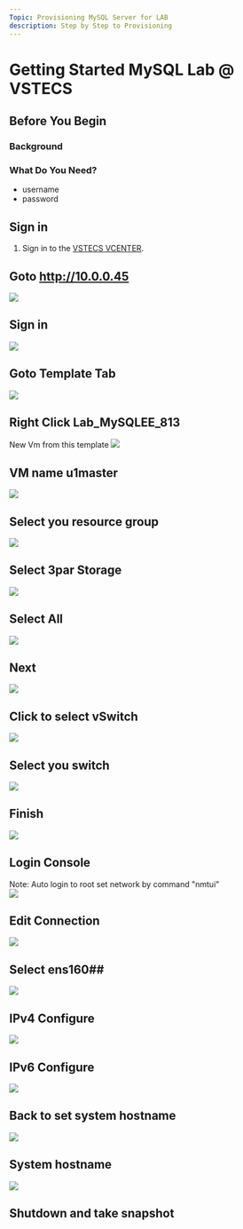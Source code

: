 ```yaml
---
Topic: Provisioning MySQL Server for LAB 
description: Step by Step to Provisioning
---
```

# Getting Started MySQL Lab @ VSTECS #

## Before You Begin ##

### Background ###

### What Do You Need? ###
* username
* password 

## Sign in ##
1. Sign in to the [VSTECS VCENTER](https://10.0.0.45/websso/SAML2/SSO/vstecs.local?SAMLRequest=zVRdb5swFH3fr0B%2BBwMhW2KFVFmzapXalZVsmvYyGbhJLBk78zWQ%2FvsZkmxR11V5nHiz7j33fInZ%0A1b6WXgsGhVYpiYKQeKBKXQm1ScmX1Y0%2FIVfzNzPktdyxRWO36hF%2BNoDWWyCCsW7tWitsajA5mFaU%0AcKsq2KfEAS3dmFDcDtBba3fIKI3CoP%2BSMe2gQNQ0X9zfxTTPH2iLFkoMpC65JN6NNiUMF1Oy5hKB%0AeLfLlPwYrfl6PCneTsYhn%2FBoCqNknUBRFO%2BmRTKqYjeGGUcULfxZRGwcMbRc2ZTEYTT1o8iP4lU4%0AZqOIjSdBGCbfiZcZbXWp5XuhDg40RjHNUSBTvAZktmQ9XxYHISsOQ8g%2BrlaZnz3kqwGgFRWYT27a%0A2XnSypJkRLyvJ5vj3mZnvEI2GPv6nd2RFJkfYxjUmMsB%2BCkpMv87hUbQHuKURg2WV9zyGT2%2Fdbgc%0A71iv63aZaSnKJ28hpe6uDXDrtFrTwBBaze3rdPoXUfnrYZTtelNc8MoSL896%2FM8Nl2ItwLxUmn%2FQ%0APbczvtRPepTFXIMr0RuE5zAXm%2Foc5QjSupWDBKegrTtuICh1TbHcQs2RcmuNPwBT18iYhgn9sHdG%0A9B3Bk6A9it8YXdcF3SjQZuMWwoh%2Bu7%2FLByxfDNUuXQBuntmnnQukP88eQUHHCwkr9%2FaC4P%2BI6hIk%0AbM6p0ufhzE%2BlPP8PzX8B&SigAlg=http%3A%2F%2Fwww.w3.org%2F2001%2F04%2Fxmldsig-more%23rsa-sha256&Signature=CRPgGbiottSyxxbO89wy0Bjtu317IQJcJAx9vCGNlE9gw2G1NgWtaOkyckALiYqCnl6B8R35iLUY%0AyLZRjD8AmoCU7XA3LZN7HJNeFkJEvNcFHtyYio8XZPPLMfK3SwIEZfihvYRJ5CX7q2xi8FVyVXfe%0A5wFctBLiolC%2Fp8vp6wCsG1XgqWXwAbuq9XneRTZorrX9NVEKBnrH%2BXkcGXNTygpEPDAIl%2FDKpYDN%0APZfXSwvS0I5oDC1X4Iv%2B%2Bt1Qt3A5ALPc2Js3t07RC1Ud%2BNP71AZ7kt5bT3eRBSJjRAXsvtp%2B%2FFQf%0AxpqIzhnM864DmjnCvnEsK%2Bf3wLlKxlOnnKiSiw%3D%3D).

## Goto http://10.0.0.45 ## 
![](img/01.png)
## Sign in ## 
![](img/02.png)
## Goto Template Tab ## 
![](img/03.png)
## Right Click Lab_MySQLEE_813 ##
New Vm from this template
![](img/04.png)
## VM name u1master ## 
![](img/05.PNG)
## Select you resource group ## 
![](img/06.PNG)
## Select 3par Storage ##   
![](img/07.PNG)
## Select All ##   
![](img/08.PNG)
## Next ##   
![](img/09.PNG)
## Click to select vSwitch ##   
![](img/10.PNG)
## Select you switch ##   
![](img/11.PNG)
## Finish  ##   
![](img/12.PNG)
## Login Console ## 
Note: Auto login to root set network by command "nmtui"  
![](img/13.PNG)
## Edit Connection ##   
![](img/14.PNG)
## Select ens160##   
![](img/15.PNG)
## IPv4 Configure ##
![](img/16.PNG)
## IPv6 Configure ##
![](img/17.PNG)
## Back to set system hostname ##
![](img/18.PNG)
## System hostname ##
![](img/19.PNG)

## Shutdown and take snapshot ##


